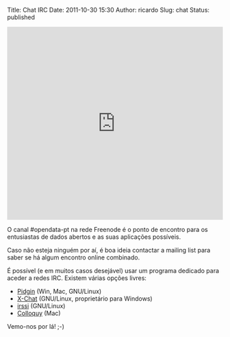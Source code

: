 Title: Chat IRC
Date: 2011-10-30 15:30
Author: ricardo
Slug: chat
Status: published

<iframe src="https://kiwiirc.com/client/irc.freenode.net/#opendata-pt" style="border:0; width:100%; height:450px;"></iframe>

O canal \#opendata-pt na rede Freenode é o ponto de encontro para os entusiastas de dados abertos e as suas aplicações possíveis.

Caso não esteja ninguém por aí, é boa ideia contactar a mailing list para saber se há algum encontro online combinado.

É possível (e em muitos casos desejável) usar um programa dedicado para aceder a redes IRC. Existem várias opções livres:

-   [Pidgin](http://pidgin.im) (Win, Mac, GNU/Linux)
-   [X-Chat](http://xchat.org/) (GNU/Linux, proprietário para Windows)
-   [irssi](http://irssi.org) (GNU/Linux)
-   [Colloquy](http://colloquy.info) (Mac)

Vemo-nos por lá! ;-)

